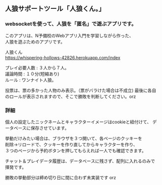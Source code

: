 ## 人狼サポートツール「人狼くん。」

### websocketを使って、人狼を「匿名」で遊ぶアプリです。  

このアプリは、N予備校のWebアプリ入門を学習しながら作った、  
人狼を遊ぶためのアプリです。  

人狼くん  
https://whispering-hollows-42826.herokuapp.com/index  

プレイ必要人数 : ３人から７人。  
議論時間 : １０分(短縮あり)  
ルール : ワンナイト人狼。  

投票は、票の多かった人物のみ表示。（票がバラけた場合は不成立)
最後に各自のロールが表示されますので、そこで勝敗を判断してください。orz


### 詳細

個人の設定したニックネームとキャラクターイメージはcookieと紐付けて、
データベースに保存させています。

挙動だけみたい場合は、ブラウザを３つ開いて、各ページのクッキーを  
削除→リロードで、クッキーを作り直してからキャラクターを作り、  
３つのページから予約ボタンを押してもらえれば一人でも確認できます。

チャット＆プレイデータ履歴は、データベースに残さず、配列に入れるのみで  
揮発です。


勝敗の挙動部分は締め切り日に間に合わず未実装です orz